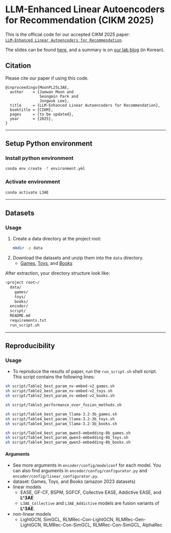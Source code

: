 # LLM-Enhanced Linear Autoencoders for Recommendation (CIKM 2025)

This is the official code for our accepted CIKM 2025 paper: <br>[`LLM-Enhanced Linear Autoencoders for Recommendation`](https://arxiv.org/abs/2508.13500).</br>

The slides can be found [here](https://drive.google.com/file/d/1gW-E8iFiUScBBs_N7QEIjEsYlyRr2jrG/view?usp=sharing), and a summary is on [our lab blog](https://dial.skku.edu/blog/2025_l3ae) (in Korean).

## Citation

Please cite our paper if using this code.

```
@inproceedings{MoonPL25L3AE,
  author    = {Jaewan Moon and
               Seongmin Park and
               Jongwuk Lee},
  title     = {LLM-Enhanced Linear Autoencoders for Recommendation},
  booktitle = {CIKM},
  pages     = {to be updated},
  year      = {2025},
}
```

---

## Setup Python environment

### Install python environment

```bash
conda env create -f environment.yml   
```

### Activate environment
```bash
conda activate L3AE
```

---

## Datasets
### Usage
1. Create a data directory at the project root:
   ```bash
   mkdir -p data
   ```
2. Download the datasets and unzip them into the `data` directory.
     - [Games](https://drive.google.com/file/d/1do9gCPqvxNXkf2J8nPfZkJrDkdPE3htz/view?usp=sharing), [Toys](https://drive.google.com/file/d/1nQiYUmIcJO5s1ZmGS-RH6Y524Y9LdHxC/view?usp=sharing), and [Books](https://drive.google.com/file/d/1juy8y3R_VIKqMwZ8mzgMtwNoinezq60x/view?usp=sharing)

  After extraction, your directory structure look like:
  ```bash
  <project root>/
    data/
      games/
      toys/
      books/
    encoder/
    script/
    README.md
    requirements.txt
    run_script.sh
  ```
  
---

## Reproducibility
### Usage
- To reproduce the results of paper, run the `run_script.sh` shell script. This script contains the following lines:
```bash
sh script/Table2_best_param_nv-embed-v2_games.sh
sh script/Table2_best_param_nv-embed-v2_toys.sh
sh script/Table2_best_param_nv-embed-v2_books.sh

sh script/Table3_performance_over_fusion_methods.sh

sh script/Table4_best_param_llama-3.2-3b_games.sh
sh script/Table4_best_param_llama-3.2-3b_toys.sh
sh script/Table4_best_param_llama-3.2-3b_books.sh

sh script/Table4_best_param_qwen3-embedding-8b_games.sh
sh script/Table4_best_param_qwen3-embedding-8b_toys.sh
sh script/Table4_best_param_qwen3-embedding-8b_books.sh
```

#### Arguments
- See more arguments in `encoder/config/modelconf` for each model. You can also find arguments in `encoder/config/configurator.py` and `encoder/config/linear_configurator.py`.
- dataset: Games, Toys, and Books (amazon 2023 datasets)
- linear models
    - EASE, GF-CF, BSPM, SGFCF, Collective EASE, Addictive EASE, and **L^3AE**
    - `L3AE_Collective` and `L3AE_Addictive` models are fusion variants of **L^3AE**.
- non-linear models
    - LightGCN, SimGCL, RLMRec-Con-LightGCN, RLMRec-Gen-LightGCN, RLMRec-Con-SimGCL, RLMRec-Con-SimGCL, AlphaRec
